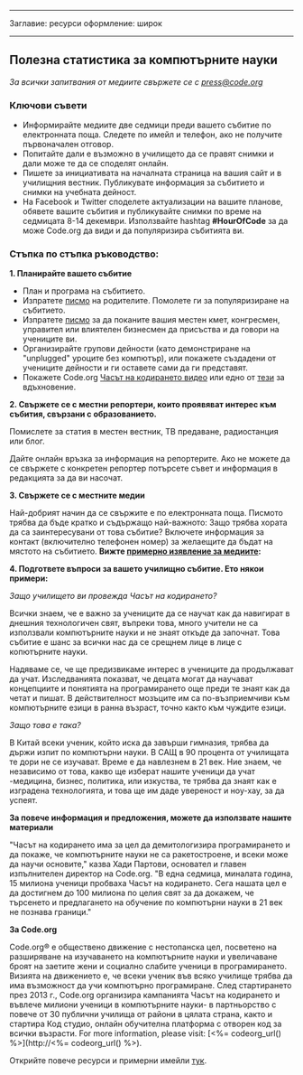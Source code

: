 * * *

Заглавие: ресурси оформление: широк

* * *

## Полезна статистика за компютърните науки

*За всички запитвания от медиите свържете се с <press@code.org>*

### Ключови съвети

  * Информирайте медиите две седмици преди вашето събитие по електронната поща. Следете по имейл и телефон, ако не получите първоначален отговор.
  * Попитайте дали е възможно в училището да се правят снимки и дали може те да се споделят онлайн.
  * Пишете за инициативата на началната страница на вашия сайт и в училищния вестник. Публикувате информация за събитието и снимки на учебната дейност.
  * На Facebook и Twitter споделете актуализации на вашите планове, обявете вашите събития и публикувайте снимки по време на седмицата 8-14 декември. Използвайте hashtag **#HourOfCode** за да може Code.org да види и да популяризира събитията ви.

### Стъпка по стъпка ръководство:

**1. Планирайте вашето събитие**

  * План и програма на събитието.
  * Изпратете <a href = "< % = hoc_uri('/resources/#sample-emails') % >" > писмо</a> на родителите. Помолете ги за популяризиране на събитието.
  * Изпратете <a href = "< % = hoc_uri('/resources/#sample-emails') % >" > писмо</a> за да поканите вашия местен кмет, конгресмен, управител или влиятелен бизнесмен да присъства и да говори на учениците ви.
  * Организирайте групови дейности (като демонстриране на "unplugged" уроците без компютър), или покажете създадени от учениците дейности и ги оставете сами да ги представят.
  * Покажете Code.org <a href = "< % = hoc_uri('/') % >" > Часът на кодирането видео</a> или едно от <a href = "< % = hoc_uri('/resources#videos') % >" > тези</a> за вдъхновение.

**2. Свържете се с местни репортери, които проявяват интерес към събития, свързани с образованието.**

Помислете за статия в местен вестник, ТВ предаване, радиостанция или блог.

Дайте онлайн връзка за информация на репортерите. Ако не можете да се свържете с конкретен репортер потърсете съвет и информация в редакцията за да ви насочат.

**3. Свържете се с местните медии**

Най-добрият начин да се свържите е по електронната поща. Писмото трябва да бъде кратко и съдържащо най-важното: Защо трябва хората да са заинтересувани от това събитие? Включете информация за контакт (включително телефонен номер) за желаещите да бъдат на мястото на събитието. **Вижте <a href = "< % = hoc_uri('/resources#sample-emails') % >" > примерно изявление за медиите</a>:**

**4. Подгответе въпроси за вашето училищно събитие. Ето някои примери:**

*Защо училището ви провежда Часът на кодирането?*

Всички знаем, че е важно за учениците да се научат как да навигират в днешния технологичен свят, въпреки това, много учители не са използвали компютърните науки и не знаят откъде да започнат. Това събитие е шанс за всички нас да се срещнем лице в лице с копютърните науки.

Надяваме се, че ще предизвикаме интерес в учениците да продължават да учат. Изследванията показват, че децата могат да научават концепциите и понятията на програмирането още преди те знаят как да четат и пишат. В действителност мозъците им са по-възприемчиви към компютърните езици в ранна възраст, точно както към чуждите езици.

*Защо това е така?*

В Китай всеки ученик, който иска да завърши гимназия, трябва да държи изпит по компютърни науки. В САЩ в 90 процента от училищата те дори не се изучават. Време е да навлезнем в 21 век. Ние знаем, че независимо от това, какво ще изберат нашите ученици да учат -медицина, бизнес, политика, или изкуства, те трябва да знаят как е изградена технологията, и това ще им даде увереност и ноу-хау, за да успеят.

**За повече информация и предложения, можете да използвате нашите материали**

"Часът на кодирането има за цел да демитологизира програмирането и да покаже, че компютърните науки не са ракетостроене, и всеки може да научи основите," казва Хади Партови, основател и главен изпълнителен директор на Code.org. "В една седмица, миналата година, 15 милиона ученици пробваха Часът на кодирането. Сега нашата цел е да достигнем до 100 милиона по целия свят за да докажем, че търсенето и предлагането на обучение по компютърни науки в 21 век не познава граници."

**За Code.org**

Code.org® е обществено движение с нестопанска цел, посветено на разширяване на изучаването на компютърните науки и увеличаване броят на заетите жени и социално слабите ученици в програмирането. Визията на движението е, че всеки ученик във всяко училище трябва да има възможност да учи компютърно програмиране. След стартирането през 2013 г., Code.org организира кампанията Часът на кодирането и въвлече милиони ученици в компютърните науки- в партньорство с повече от 30 публични училища от райони в цялата страна, както и стартира Код студио, онлайн обучителна платформа с отворен код за всички възрасти. For more information, please visit: [<%= codeorg_url() %>](http://<%= codeorg_url() %>).

  
Открийте повече ресурси и примерни имейли <a href = "< % = hoc_uri('/resources') % >" > тук</a>.
